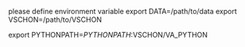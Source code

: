 please define environment variable
export DATA=/path/to/data
export VSCHON=/path/to/VSCHON

export PYTHONPATH=$PYTHONPATH:$VSCHON/VA_PYTHON

